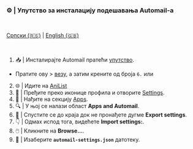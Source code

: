 ### ⚙️ |  **Упутство за инсталацију подешавања Automail-а**

<br>

  [Српски (🇷🇸)](README.md) | [English (🇬🇧)](README-en.md)

<br>

1. 📥 | Инсталирајте Automail пратећи [упутство](../README.md).

- Пратите ову > [везу](https://anilist.co/settings/apps), а затим крените од броја `6.` или

2. 🌐 | Идите на [AniList](https://anilist.co/settings/apps)
3. 🔧 | Пређите преко иконице профила и отворите [Settings](https://anilist.co/settings).
4. 📱 | Нађите на секцију [Apps](https://anilist.co/settings/apps).
5. 🔍 | У њој се налази област **Apps and Automail**.
6. 🔽 | Спустите се до краја док не пронађете дугме **Export settings**.
7. 👇 | Одмах испод тога, видећете **Import settings:**.
8. 🖱️ | Кликните на **Browse...**.
9. 📂 | Изаберите **`automail-settings.json`** датотеку.
